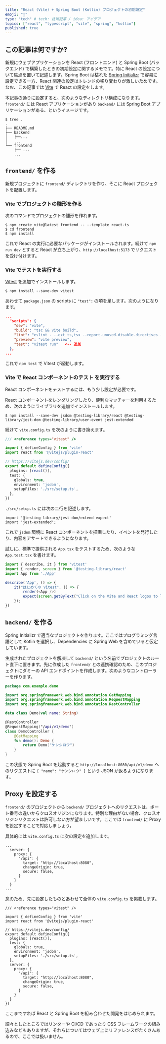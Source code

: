 ```yaml
---
title: "React (Vite) + Spring Boot (Kotlin) プロジェクトの初期設定"
emoji: "🥷"
type: "tech" # tech: 技術記事 / idea: アイデア
topics: ["react", "typescript", "vite", "spring", "kotlin"]
published: true
---
```


## この記事は何ですか?

新規にウェブアプリケーションを React (フロントエンド) と Spring Boot (バックエンド) で構築したときの初期設定に関するメモです。特に React の設定について焦点を置いて記述します。Spring Boot は枯れた [Spring Initializr](https://start.spring.io/) で容易に設定できる一方、React 関連の設定はトレンドの移り変わりが激しいためです。なお、この記事では [Vite](https://ja.vitejs.dev/) で React の設定をします。

本記事の通りに設定すると、次のようなディレクトリ構成になります。`frontend/` には React アプリケーションがあり `backend/` には Spring Boot アプリケーションがある、というイメージです。

```
$ tree .
.
├── README.md
├── backend
│   ├──... 
│   ...
└── frontend
    ├── ...
    ...
```

## `frontend/` を作る

新規プロジェクトに `frontend/` ディレクトリを作り、そこに React プロジェクトを配置します。

### Vite でプロジェクトの雛形を作る

次のコマンドでプロジェクトの雛形を作れます。

```
$ npm create vite@latest frontend -- --template react-ts
$ cd frontend
$ npm install
```

これで React の実行に必要なパッケージがインストールされます。続けて `npm run dev` とすると React が立ち上がり、`http://localhost:5173` でリクエストを受け付けます。

### Vite でテストを実行する

[Vitest](https://vitest.dev/) を追加でインストールします。

```
$ npm install --save-dev vitest
```

あわせて `package.json` の scripts に `"test":` の項を足します。次のようになります。

```json
...
  "scripts": {
    "dev": "vite",
    "build": "tsc && vite build",
    "lint": "eslint . --ext ts,tsx --report-unused-disable-directives --max-warnings 0",
    "preview": "vite preview",
    "test": "vitest run"   <-- 追加
  },
...
```

これで `npm test` で Vitest が起動します。

### Vite で **React コンポーネントのテスト** を実行する

React コンポーネントをテストするには、もう少し設定が必要です。

React コンポーネントをレンダリングしたり、便利なマッチャーを利用するため、次のようにライブラリを追加でインストールします。

```
$ npm install --save-dev jsdom @testing-library/react @testing-library/jest-dom @testing-library/user-event jest-extended
```

続けて `vite.config.ts` を次のように書き換えます。

```typescript
/// <reference types="vitest" />

import { defineConfig } from 'vite'
import react from '@vitejs/plugin-react'

// https://vitejs.dev/config/
export default defineConfig({
  plugins: [react()],
  test: {
    globals: true,
    environment: 'jsdom',
    setupFiles: './src/setup.ts',
  },
})
```

`./src/setup.ts` には次の二行を記述します。

```
import '@testing-library/jest-dom/extend-expect'
import 'jest-extended';
```

これで `jsdom` 環境に React コンポーネントを描画したり、イベントを発行したり、内容をアサートできるようになります。

試しに、標準で提供される `App.tsx` をテストするため、次のような `App.test.tsx` を書けます。

```typescript jsx
import { describe, it } from 'vitest'
import { render, screen } from '@testing-library/react'
import App from './App'

describe('App', () => {
    it("はじめての Vitest", () => {
        render(<App />)
        expect(screen.getByText("Click on the Vite and React logos to learn more")).toBeInTheDocument();
    });
})
```

## `backend/` を作る

Spring Initializr で適当なプロジェクトを作ります。ここではプログラミング言語として Kotlin を選択し、Dependencies に Spring Web を含めていると仮定しています。

生成されたプロジェクトを解凍して `backend/` という名前でプロジェクトのルート直下に置きます。先に作成した `frontend/` との連携確認のため、このプロジェクトにダミーの API エンドポイントを作成します。次のようなコントローラーを作ります。

```kotlin
package com.example.demo

import org.springframework.web.bind.annotation.GetMapping
import org.springframework.web.bind.annotation.RequestMapping
import org.springframework.web.bind.annotation.RestController

data class Demo(val name: String)

@RestController
@RequestMapping("/api/v1/demo")
class DemoController {
    @GetMapping
    fun demo(): Demo {
        return Demo("ケンシロウ")
    }
}
```

この状態で Spring Boot を起動すると `http://localhost:8080/api/v1/demo` へのリクエストに `{ "name": "ケンシロウ" }` という JSON が返るようになります。 

## Proxy を設定する

`frontend/` のプロジェクトから `backend/` プロジェクトへのリクエストは、ポート番号の違いからクロスオリジンになります。特別な理由がない場合、クロスオリジンリクエストは許可しない方が望ましいです。ここでは `frontend/` に Proxy を設定することで対応しましょう。

具体的には `vite.config.ts` に次の設定を追加します。

```
...
  server: {
    proxy: {
      "/api": {
        target: "http://localhost:8080",
        changeOrigin: true,
        secure: false,
      }
    }
  }
...
```

念のため、先に設定したものとあわせて全体の `vite.config.ts` を掲載します。

```
/// <reference types="vitest" />

import { defineConfig } from 'vite'
import react from '@vitejs/plugin-react'

// https://vitejs.dev/config/
export default defineConfig({
  plugins: [react()],
  test: {
    globals: true,
    environment: 'jsdom',
    setupFiles: './src/setup.ts',
  },
  server: {
    proxy: {
      "/api": {
        target: "http://localhost:8080",
        changeOrigin: true,
        secure: false,
      }
    }
  }
})
```

ここまですれば React と Spring Boot を組み合わせた開発をはじめられます。

細々としたところではリンターや CI/CD であったり CSS フレームワークの組み込みなどもありますが、それらについてはウェブ上にリファレンスがたくさんあるので、ここでは扱いません。

